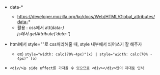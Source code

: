 - data-*
    - https://developer.mozilla.org/ko/docs/Web/HTML/Global_attributes/data-*
    - 활용 : css에서 att(data-*)   
     js에서 getAttribute('data-*')

- html에서 style=""로 css처리해줄 때, style 내부에서 띄어쓰기 잘 해주자
    - ex) ```style="width: calc(70%-4px)"(x) | style="width: calc(70% - 4px)" (o)   ```

-   ``` <div/>는 side effect를 가져올 수 있으므로 <div></div>만이 제대로 인식 ```